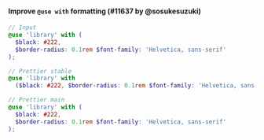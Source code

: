 #### Improve `@use with` formatting (#11637 by @sosukesuzuki)

<!-- prettier-ignore -->
```scss
// Input
@use 'library' with (
  $black: #222,
  $border-radius: 0.1rem $font-family: 'Helvetica, sans-serif'
);

// Prettier stable
@use 'library' with
  ($black: #222, $border-radius: 0.1rem $font-family: 'Helvetica, sans-serif');

// Prettier main
@use 'library' with (
  $black: #222,
  $border-radius: 0.1rem $font-family: 'Helvetica, sans-serif'
);

```
